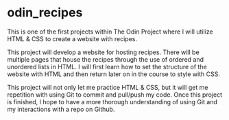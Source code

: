 # odin_recipes
This is one of the first projects within The Odin Project where I will utilize HTML &amp; CSS to create a website with recipes.

This project will develop a website for hosting recipes. There will be multiple pages that house the recipes through the use of ordered and unordered lists in HTML. I will first learn how to set the structure of the website with HTML and then return later on in the course to style with CSS.

This project will not only let me practice HTML & CSS, but it will get me repetition with using Git to commit and pull/push my code. Once this project is finished, I hope to have a more thorough understanding of using Git and my interactions with a repo on Github.